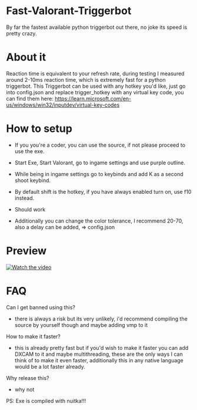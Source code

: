 # Fast-Valorant-Triggerbot
By far the fastest available python triggerbot out there, no joke its speed is pretty crazy.

# About it
Reaction time is equivalent to your refresh rate, during testing I measured around 2-10ms reaction time,
which is extremely fast for a python triggerbot. This Triggerbot can be used with any hotkey you'd like,
just go into config.json and replace trigger_hotkey with any virtual key code, you can find them here: https://learn.microsoft.com/en-us/windows/win32/inputdev/virtual-key-codes


# How to setup
- If you you're a coder, you can use the source, if not please proceed to use the exe.
- Start Exe, Start Valorant, go to ingame settings and use purple outline.
- While being in ingame settings go to keybinds and add K as a second shoot keybind.
- By default  shift is the hotkey, if you have always enabled turn on, use f10 instead.
- Should work

- Additionally you can change the color tolerance, I recommend 20-70, also a delay can be added, => config.json

# Preview
[![Watch the video](https://cdn-cf-east.streamable.com/image/dizst6_first.jpg?Expires=1701277944784&Key-Pair-Id=APKAIEYUVEN4EVB2OKEQ&Signature=m7tTmO3eSM1uds8b-9OpFJm5x~2Jb0t2WfSKwFOLz0q5ofl7bGJ6ww5wBfx44~mtZxFjc9PsUeCV6JtXz5OFFCfutKuTWUQbkuqsMGVbI2bMQNsEuoYhBKig2O0MJNCnPWgpWHEpUoB3GikaHcYCvG~I-0y7p5PP2DvwgN~Px5IgZs84VPx-qyuFav8c255sm41rjg87aiRNQiObxaaBN3EKpuYFmBVB8~jb863EhJzRIPXkYJEgZRIbeBHJGEDtM-wH4gjSyuzuB4KgeX3Q0KOsOZwH6xkknwOm0SwXHnYiFzfPQRvbfV1l89XPRZu7LvXLAhD3BdFLTdh5ktr57A)](https://streamable.com/dizst6)

# FAQ
Can I get banned using this?
- there is always a risk but its very unlikely, i'd recommend compiling the source by yourself though and maybe adding vmp to it

How to make it faster?
- this is already pretty fast but if you'd wish to make it faster you can add DXCAM to it and maybe multithreading, these are the only ways I can think of to make it even faster, additionally this in any native language would be a lot faster already.

Why release this?
- why not


PS: Exe is compiled with nuitka!!!
